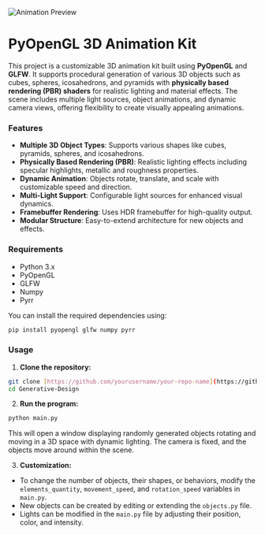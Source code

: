 ![Animation Preview](https://github.com/hylynyiv/Generative-Design/raw/master/AnimGenerator/PyOpenGLAnim00.gif)


# PyOpenGL 3D Animation Kit

This project is a customizable 3D animation kit built using **PyOpenGL** and **GLFW**. It supports procedural generation of various 3D objects such as cubes, spheres, icosahedrons, and pyramids with **physically based rendering (PBR) shaders** for realistic lighting and material effects. The scene includes multiple light sources, object animations, and dynamic camera views, offering flexibility to create visually appealing animations.

### Features

- **Multiple 3D Object Types**: Supports various shapes like cubes, pyramids, spheres, and icosahedrons.
- **Physically Based Rendering (PBR)**: Realistic lighting effects including specular highlights, metallic and roughness properties.
- **Dynamic Animation**: Objects rotate, translate, and scale with customizable speed and direction.
- **Multi-Light Support**: Configurable light sources for enhanced visual dynamics.
- **Framebuffer Rendering**: Uses HDR framebuffer for high-quality output.
- **Modular Structure**: Easy-to-extend architecture for new objects and effects.

### Requirements

- Python 3.x
- PyOpenGL
- GLFW
- Numpy
- Pyrr

You can install the required dependencies using:

```bash
pip install pyopengl glfw numpy pyrr
```

### Usage

1. **Clone the repository:**

```bash
git clone [https://github.com/yourusername/your-repo-name](https://github.com/hylynyiv/Generative-Design).git
cd Generative-Design
```

2. **Run the program:**

```bash
python main.py
```

This will open a window displaying randomly generated objects rotating and moving in a 3D space with dynamic lighting. The camera is fixed, and the objects move around within the scene.

3. **Customization:**

- To change the number of objects, their shapes, or behaviors, modify the `elements_quantity`, `movement_speed`, and `rotation_speed` variables in `main.py`.
- New objects can be created by editing or extending the `objects.py` file.
- Lights can be modified in the `main.py` file by adjusting their position, color, and intensity.
